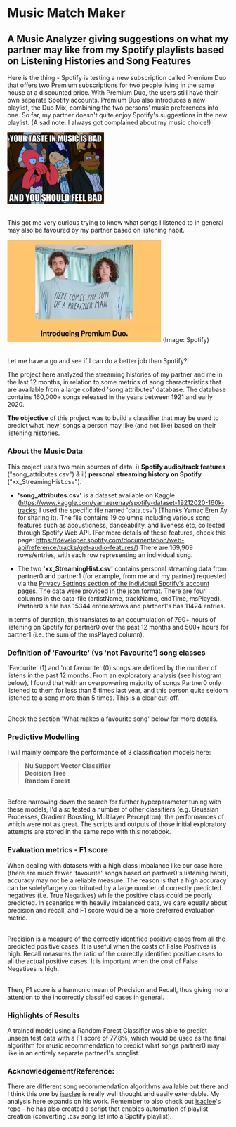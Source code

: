 # Music Match Maker
## A Music Analyzer giving suggestions on what my partner may like from my Spotify playlists based on Listening Histories and Song Features

Here is the thing - Spotify is testing a new subscription called Premium Duo that offers two Premium subscriptions for two people living in the same house at a discounted price. With Premium Duo, the users still have their own separate Spotify accounts. Premium Duo also introduces a new playlist, the Duo Mix, combining the two persons’ music preferences into one. So far, my partner doesn't quite enjoy Spotify's suggestions in the new playlist. (A sad note: I always got complained about my music choice!)   

<img src="img/badmusic.jpg" width="220">

<br>This got me very curious trying to know what songs I listened to in general may also be favoured by my partner based on listening habit. 

<img src="img/spotify_duo.jpg" width="350">
(Image: Spotify)

<br> Let me have a go and see if I can do a better job than Spotify?!


The project here analyzed the streaming histories of my partner and me in the last 12 months, in relation to some metrics of song characteristics that are available from a large collated 'song attributes' database. The database contains 160,000+ songs released in the years between 1921 and early 2020.

**The objective** of this project was to build a classifier that may be used to predict what 'new' songs a person may like (and not like) based on their listening histories. 


### About the Music Data
This project uses two main sources of data: i) **Spotify audio/track features** ("song_attributes.csv") & ii) **personal streaming history on Spotify** ("xx_StreamingHist.csv").

* **'song_attributes.csv'** is a dataset available on Kaggle (https://www.kaggle.com/yamaerenay/spotify-dataset-19212020-160k-tracks; I used the specific file named 'data.csv') (Thanks Yamaç Eren Ay for sharing it). The file contains 19 columns including various song features such as acousticness, danceability, and liveness etc, collected through Spotify Web API. (For more details of these features, check this page: https://developer.spotify.com/documentation/web-api/reference/tracks/get-audio-features/) There are 169,909 rows/entries, with each row representing an individual song.

* The two **'xx_StreamingHist.csv'** contains personal streaming data from partner0 and partner1 (for example, from me and my partner) requested via the <a href="https://support.spotify.com/us/article/data-rights-and-privacy-settings/"> Privacy Settings section of the individual Spotify's account pages</a>. The data were provided in the json format. There are four columns in the data-file (artistName, trackName, endTime, msPlayed). Partner0's file has 15344 entries/rows and partner1's has 11424 entries.

In terms of duration, this translates to an accumulation of 790+ hours of listening on Spotify for partner0 over the past 12 months and 500+ hours for partner1 (i.e. the sum of the msPlayed column).


### Definition of 'Favourite' (vs 'not Favourite') song classes     
'Favourite' (1) and 'not favourite' (0) songs are defined by the number of listens in the past 12 months. From an exploratory analysis (see histogram below), I found that with an overpowering majority of songs Partner0 only listened to them for less than 5 times last year, and this person quite seldom listened to a song more than 5 times. This is a clear cut-off.

<br>Check the section 'What makes a favourite song' below for more details.

### Predictive Modelling
I will mainly compare the performance of 3 classification models here:

> **Nu Support Vector Classifier**     
  **Decision Tree**       
  **Random Forest**

<br>Before narrowing down the search for further hyperparameter tuning with these models, I'd also tested a number of other classifiers (e.g. Gaussian Processes, Gradient Boosting, Multilayer Perceptron), the performances of which were not as great. The scripts and outputs of those initial exploratory attempts are stored in the same repo with this notebook.

### Evaluation metrics - F1 score
When dealing with datasets with a high class imbalance like our case here (there are much fewer 'favourite' songs based on partner0's listening habit), accuracy may not be a reliable measure. The reason is that a high accuracy can be solely/largely contributed by a large number of correctly predicted negatives (i.e. True Negatives) while the positive class could be poorly predicted. In scenarios with heavily imbalanced data, we care equally about precision and recall, and F1 score would be a more preferred evaluation metric.

<br>Precision is a measure of the correctly identified positive cases from all the predicted positive cases. It is useful when the costs of False Positives is high. Recall measures the ratio of the correctly identified positive cases to all the actual positive cases. It is important when the cost of False Negatives is high.

<br>Then, F1 score is a harmonic mean of Precision and Recall, thus giving more attention to the incorrectly classified cases in general.

### Highlights of Results
A trained model using a Random Forest Classifier was able to predict unseen test data with a F1 score of 77.8%, which would be used as the final algorithm for music recommendation to predict what songs partner0 may like in an entirely separate partner1's songlist.


### Acknowledgement/Reference:
There are different song recommendation algorithms available out there and I think this one by <a href="https://github.com/isacmlee/song-recommender">isaclee</a> is really well thought and easily extendable. My analysis here expands on his work. Remember to also check out <a href="https://github.com/isacmlee/song-recommender">isaclee</a>'s repo - he has also created a script that enables automation of playlist creation (converting .csv song list into a Spotify playlist). 
